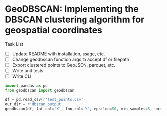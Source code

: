 # GeoDBSCAN: Implementing the DBSCAN clustering algorithm for geospatial coordinates

Task List
- [ ] Update README with installation, usage, etc.
- [ ] Change geodbscan function args to accept df or filepath
- [ ] Export clustered points to GeoJSON, parquet, etc. 
- [ ] Write unit tests
- [ ] Write CLI

```python
import pandas as pd
from geodbscan import geodbscan

df = pd.read_csv(r'test_points.csv')
out_dir = r'dbscan_output'
geodbscan(df, lat_col='X', lon_col='Y', epsilon=50, min_samples=5, unit='meters', out_dir=out_dir)

```